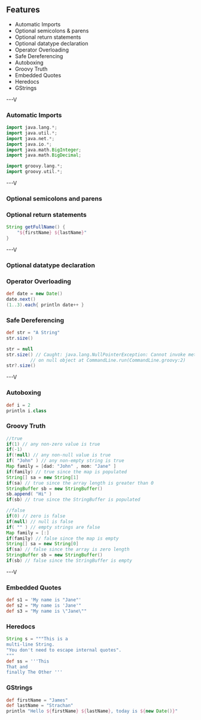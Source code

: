 ## Features
* Automatic Imports
* Optional semicolons & parens
* Optional return statements
* Optional datatype declaration
* Operator Overloading
* Safe Dereferencing
* Autoboxing
* Groovy Truth
* Embedded Quotes
* Heredocs
* GStrings

---V

### Automatic Imports

```groovy
import java.lang.*;
import java.util.*;
import java.net.*;
import java.io.*;
import java.math.BigInteger;
import java.math.BigDecimal;

import groovy.lang.*;
import groovy.util.*;
```

---V

### Optional semicolons and parens
### Optional return statements
```groovy
String getFullName() {
    "${firstName} ${lastName}"
}
```

---V

### Optional datatype declaration
### Operator Overloading
```groovy
def date = new Date()
date.next()
(1..3).each{ println date++ }
```
### Safe Dereferencing
```groovy
def str = "A String"
str.size()

str = null
str.size() // Caught: java.lang.NullPointerException: Cannot invoke method size() 
         // on null object at CommandLine.run(CommandLine.groovy:2)
str?.size()
```

---V

### Autoboxing
```groovy
def i = 2
println i.class
```
### Groovy Truth

```groovy
//true
if(1) // any non-zero value is true
if(-1)
if(!null) // any non-null value is true
if( "John" ) // any non-empty string is true
Map family = [dad: "John" , mom: "Jane" ]
if(family) // true since the map is populated
String[] sa = new String[1]
if(sa) // true since the array length is greater than 0
StringBuffer sb = new StringBuffer()
sb.append( "Hi" )
if(sb) // true since the StringBuffer is populated

//false
if(0) // zero is false
if(null) // null is false
if( "" ) // empty strings are false
Map family = [:]
if(family) // false since the map is empty
String[] sa = new String[0]
if(sa) // false since the array is zero length
StringBuffer sb = new StringBuffer()
if(sb) // false since the StringBuffer is empty
```

---V

### Embedded Quotes
```groovy
def s1 = 'My name is "Jane"'
def s2 = "My name is 'Jane'"
def s3 = "My name is \"Jane\""
```
### Heredocs
```groovy
String s = """This is a
multi-line String.
"You don't need to escape internal quotes".
"""
def ss = '''This
That and 
finally The Other '''
```
### GStrings
```groovy
def firstName = "James"
def lastName = "Strachan"
println "Hello ${firstName} ${lastName}, today is ${new Date()}"
```